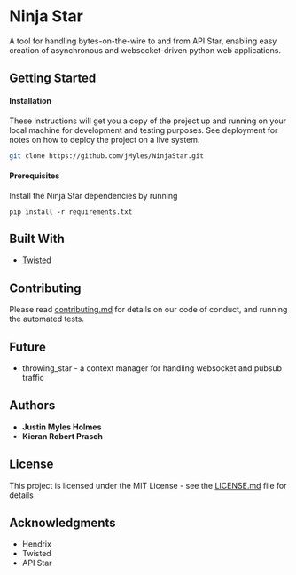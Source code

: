 # Ninja Star
A tool for handling bytes-on-the-wire to and from API Star, enabling easy creation of asynchronous and websocket-driven python web applications.

## Getting Started

#### Installation


These instructions will get you a copy of the project up and running on your local machine for development and testing purposes. See deployment for notes on how to deploy the project on a live system.

```bash
git clone https://github.com/jMyles/NinjaStar.git
```

#### Prerequisites

Install the Ninja Star dependencies by running
```
pip install -r requirements.txt
```


## Built With

* [Twisted]()


## Contributing

Please read [contributing.md](docs/contributing.md/) for details on our code of conduct, and running the automated tests.


## Future

* throwing_star - a context manager for handling websocket and pubsub traffic


## Authors

* **Justin Myles Holmes**
* **Kieran Robert Prasch**


## License

This project is licensed under the MIT License - see the [LICENSE.md](LICENSE) file for details


## Acknowledgments

* Hendrix
* Twisted
* API Star
